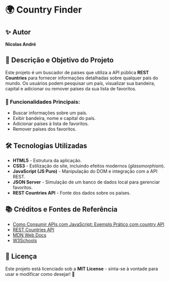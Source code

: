 # 🌍 Country Finder

## ✨ Autor

**Nícolas André**

## 📌 Descrição e Objetivo do Projeto

Este projeto é um buscador de países que utiliza a API pública **REST Countries** para fornecer informações detalhadas sobre qualquer país do mundo. Os usuários podem pesquisar um país, visualizar sua bandeira, capital e adicionar ou remover países da sua lista de favoritos.

### 🎯 Funcionalidades Principais:

- Buscar informações sobre um país.
- Exibir bandeira, nome e capital do país.
- Adicionar países à lista de favoritos.
- Remover países dos favoritos.

## 🛠️ Tecnologias Utilizadas

- **HTML5** - Estrutura da aplicação.
- **CSS3** - Estilização do site, incluindo efeitos modernos (*glassmorphism*).
- **JavaScript (JS Puro)** - Manipulação do DOM e integração com a API REST.
- **JSON Server** - Simulação de um banco de dados local para gerenciar favoritos.
- **REST Countries API** - Fonte dos dados sobre os países.

## 📚 Créditos e Fontes de Referência
- [Como Consumir APIs com JavaScript: Exemplo Prático com country API](https://www.youtube.com/watch?v=rrnvedtV4Og)
- [REST Countries API](https://restcountries.com/)
- [MDN Web Docs](https://developer.mozilla.org/)
- [W3Schools](https://www.w3schools.com/)

## 📜 Licença

Este projeto está licenciado sob a **MIT License** - sinta-se à vontade para usar e modificar como desejar! 🚀

